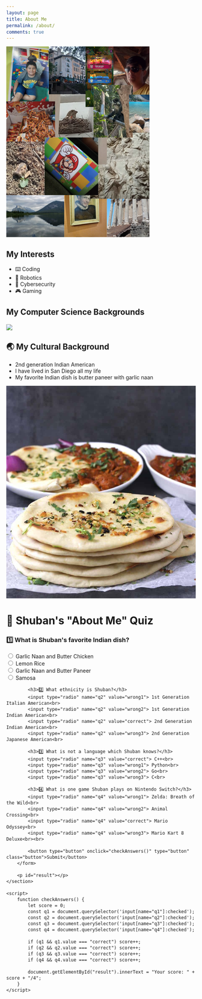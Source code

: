 ```yaml
---
layout: page
title: About Me
permalink: /about/
comments: true
---
```


![about-gallery](image-2.png)

## My Interests

- ⌨️ Coding
- 🤖 Robotics
- 🔐 Cybersecurity
- 🎮 Gaming

## My Computer Science Backgrounds

<img align="center" src="https://go-skill-icons.vercel.app/api/icons?i=py,go,c,rust,java,docker,nginx,vscode,goland,androidstudio,bash,linux,aws,pytorch,tensorflow" />

## 🌏 My Cultural Background

- 2nd generation Indian American
- I have lived in San Diego all my life
- My favorite Indian dish is butter paneer with garlic naan

![naan-paneer](image-3.png)

<head>
    <meta charset="UTF-8">
    <meta name="viewport" content="width=device-width, initial-scale=1.0">
    <title>Shuban's Quiz</title>
</head>
<body>
    <h1>📝 Shuban's "About Me" Quiz</h1>
    <section>
        <form id="quizForm">
            <h3>1️⃣ What is Shuban's favorite Indian dish?</h3>
            <input type="radio" name="q1" value="wrong1"> Garlic Naan and Butter Chicken<br>
            <input type="radio" name="q1" value="wrong2"> Lemon Rice<br>
            <input type="radio" name="q1" value="correct"> Garlic Naan and Butter Paneer<br>
            <input type="radio" name="q1" value="wrong3"> Samosa<br>

            <h3>2️⃣ What ethnicity is Shuban?</h3>
            <input type="radio" name="q2" value="wrong1"> 1st Generation Italian American<br>
            <input type="radio" name="q2" value="wrong2"> 1st Generation Indian American<br>
            <input type="radio" name="q2" value="correct"> 2nd Generation Indian American<br>
            <input type="radio" name="q2" value="wrong3"> 2nd Generation Japanese American<br>

            <h3>3️⃣ What is not a language which Shuban knows?</h3>
            <input type="radio" name="q3" value="correct"> C++<br>
            <input type="radio" name="q3" value="wrong1"> Python<br>
            <input type="radio" name="q3" value="wrong2"> Go<br>
            <input type="radio" name="q3" value="wrong3"> C<br>

            <h3>4️⃣ What is one game Shuban plays on Nintendo Switch?</h3>
            <input type="radio" name="q4" value="wrong1"> Zelda: Breath of the Wild<br>
            <input type="radio" name="q4" value="wrong2"> Animal Crossing<br>
            <input type="radio" name="q4" value="correct"> Mario Odyssey<br>
            <input type="radio" name="q4" value="wrong3"> Mario Kart 8 Deluxe<br><br>

            <button type="button" onclick="checkAnswers()" type="button" class="button">Submit</button>
        </form>

        <p id="result"></p>
    </section>

    <script>
        function checkAnswers() {
            let score = 0;
            const q1 = document.querySelector('input[name="q1"]:checked');
            const q2 = document.querySelector('input[name="q2"]:checked');
            const q3 = document.querySelector('input[name="q3"]:checked');
            const q4 = document.querySelector('input[name="q4"]:checked');

            if (q1 && q1.value === "correct") score++;
            if (q2 && q2.value === "correct") score++;
            if (q3 && q3.value === "correct") score++;
            if (q4 && q4.value === "correct") score++;

            document.getElementById("result").innerText = "Your score: " + score + "/4";
        }
    </script>
</body>